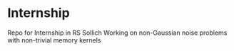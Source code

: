 # Internship
Repo for Internship in RS Sollich Working on non-Gaussian noise problems with non-trivial memory kernels
